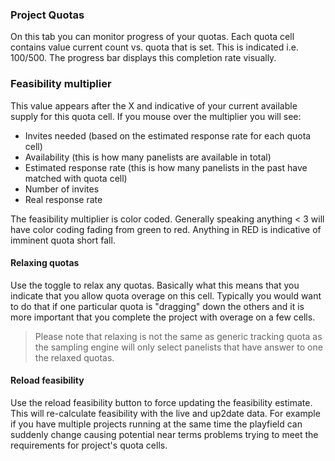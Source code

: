 ### Project Quotas

On this tab you can monitor progress of your quotas. Each quota cell contains value current count vs. quota that is set. This is indicated i.e. 100/500. The progress bar displays this completion rate visually. 

### Feasibility multiplier
This value appears after the X and indicative of your current available supply for this quota cell. If you mouse over the multiplier you will see:

- Invites needed (based on the estimated response rate for each quota cell)
- Availability (this is how many panelists are available in total)
- Estimated response rate (this is how many panelists in the past have matched with quota cell)
- Number of invites
- Real response rate

The feasibility multiplier is color coded. Generally speaking anything < 3 will have color coding fading from green to red. Anything in RED is indicative of imminent quota short fall.

#### Relaxing quotas

Use the toggle to relax any quotas. Basically what this means that you indicate that you allow quota overage on this cell. Typically you would want to do that if one particular quota is "dragging" down the others and it is more important that you complete the project with overage on a few cells.

> Please note that relaxing is not the same as generic tracking quota as the sampling engine will only select panelists that have answer to one the relaxed quotas.

#### Reload feasibility

Use the reload feasibility button to force updating the feasibility estimate. This will re-calculate feasibility with the live and up2date data. For example if you have multiple projects running at the same time the playfield can suddenly change causing potential near terms problems trying to meet the requirements for project's quota cells.
